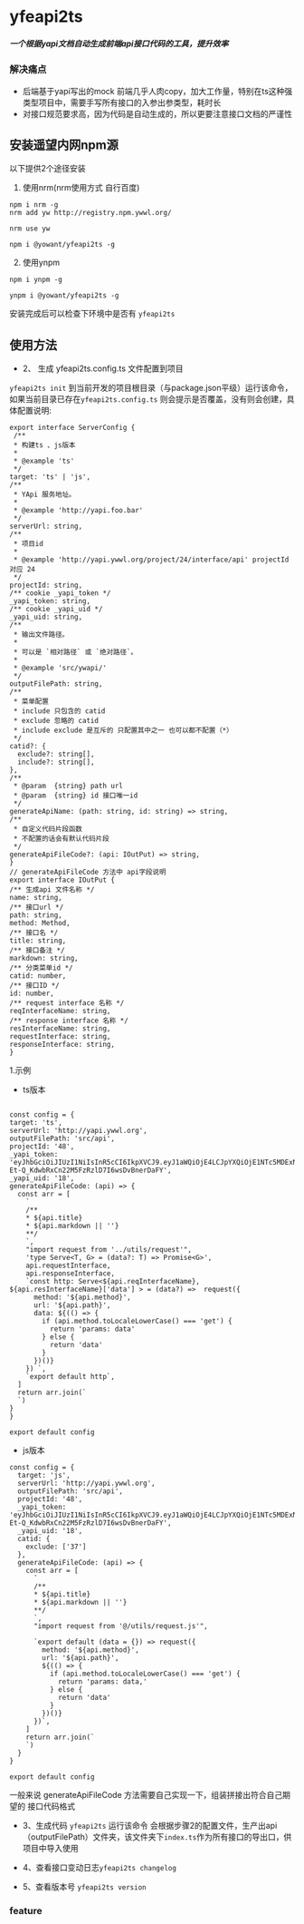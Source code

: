 # yfeapi2ts

##### 一个根据yapi文档自动生成前端api接口代码的工具，提升效率

### 解决痛点
  * 后端基于yapi写出的mock 前端几乎人肉copy，加大工作量，特别在ts这种强类型项目中，需要手写所有接口的入参出参类型，耗时长
  * 对接口规范要求高，因为代码是自动生成的，所以更要注意接口文档的严谨性


## 安装遥望内网npm源

以下提供2个途径安装
1. 使用nrm(nrm使用方式 自行百度)
```
npm i nrm -g
nrm add yw http://registry.npm.ywwl.org/

nrm use yw

npm i @yowant/yfeapi2ts -g

```

2. 使用ynpm

```
npm i ynpm -g

ynpm i @yowant/yfeapi2ts -g
```


安装完成后可以检查下环境中是否有 `yfeapi2ts`


## 使用方法

 - 2、 生成 yfeapi2ts.config.ts 文件配置到项目

  `yfeapi2ts init`
  到当前开发的项目根目录（与package.json平级）运行该命令，如果当前目录已存在`yfeapi2ts.config.ts` 则会提示是否覆盖，没有则会创建，具体配置说明:
  ```
  export interface ServerConfig {
   /**
   * 构建ts 、js版本
   *
   * @example 'ts'
   */
  target: 'ts' | 'js',
  /**
   * YApi 服务地址。
   *
   * @example 'http://yapi.foo.bar'
   */
  serverUrl: string,
  /**
   * 项目id
   *
   * @example 'http://yapi.ywwl.org/project/24/interface/api' projectId 对应 24
   */
  projectId: string,
  /** cookie _yapi_token */
  _yapi_token: string,
  /** cookie _yapi_uid */
  _yapi_uid: string,
  /**
   * 输出文件路径。
   *
   * 可以是 `相对路径` 或 `绝对路径`。
   *
   * @example 'src/ywapi/'
   */
  outputFilePath: string,
  /**
   * 菜单配置
   * include 只包含的 catid
   * exclude 忽略的 catid
   * include exclude 是互斥的 只配置其中之一 也可以都不配置（*）
   */
  catid?: {
    exclude?: string[],
    include?: string[],
  },
  /**
   * @param  {string} path url
   * @param  {string} id 接口唯一id
   */
  generateApiName: (path: string, id: string) => string,
  /**
   * 自定义代码片段函数
   * 不配置的话会有默认代码片段
   */
  generateApiFileCode?: (api: IOutPut) => string,
}
// generateApiFileCode 方法中 api字段说明
export interface IOutPut {
  /** 生成api 文件名称 */
  name: string,
  /** 接口url */
  path: string,
  method: Method,
  /** 接口名 */
  title: string,
  /** 接口备注 */
  markdown: string,
  /** 分类菜单id */
  catid: number,
  /** 接口ID */
  id: number,
  /** request interface 名称 */
  reqInterfaceName: string,
  /** response interface 名称 */
  resInterfaceName: string,
  requestInterface: string,
  responseInterface: string,
}

  ```

  1.示例
   * ts版本
  ```

const config = {
  target: 'ts',
  serverUrl: 'http://yapi.ywwl.org',
  outputFilePath: 'src/api',
  projectId: '48',
  _yapi_token: 'eyJhbGciOiJIUzI1NiIsInR5cCI6IkpXVCJ9.eyJ1aWQiOjE4LCJpYXQiOjE1NTc5MDExNjksImV4cCI6MTU1ODUwNTk2OX0.LiVK-Et-Q_KdwbRxCn22M5FzRzlD7I6wsDvBnerDaFY',
  _yapi_uid: '18',
  generateApiFileCode: (api) => {
    const arr = [
      `
      /**
      * ${api.title}
      * ${api.markdown || ''}
      **/
      `,
      "import request from '../utils/request'",
      'type Serve<T, G> = (data?: T) => Promise<G>',
      api.requestInterface,
      api.responseInterface,
      `const http: Serve<${api.reqInterfaceName}, ${api.resInterfaceName}['data'] > = (data?) =>  request({
        method: '${api.method}',
        url: '${api.path}',
        data: ${(() => {
          if (api.method.toLocaleLowerCase() === 'get') {
            return 'params: data'
          } else {
            return 'data'
          }
        })()}
      }) `,
      `export default http`,
    ]
    return arr.join(`
    `)
  }
}

export default config

  ```

  * js版本
```
const config = {
  target: 'js',
  serverUrl: 'http://yapi.ywwl.org',
  outputFilePath: 'src/api',
  projectId: '48',
  _yapi_token: 'eyJhbGciOiJIUzI1NiIsInR5cCI6IkpXVCJ9.eyJ1aWQiOjE4LCJpYXQiOjE1NTc5MDExNjksImV4cCI6MTU1ODUwNTk2OX0.LiVK-Et-Q_KdwbRxCn22M5FzRzlD7I6wsDvBnerDaFY',
  _yapi_uid: '18',
  catid: {
    exclude: ['37']
  },
  generateApiFileCode: (api) => {
    const arr = [
      `
      /**
      * ${api.title}
      * ${api.markdown || ''}
      **/
      `,
      "import request from '@/utils/request.js'",

      `export default (data = {}) => request({
        method: '${api.method}',
        url: '${api.path}',
        ${(() => {
          if (api.method.toLocaleLowerCase() === 'get') {
            return 'params: data,'
          } else {
            return 'data'
          }
        })()}
      })`,
    ]
    return arr.join(`
    `)
  }
}

export default config
```

  一般来说 generateApiFileCode 方法需要自己实现一下，组装拼接出符合自己期望的 接口代码格式

 - 3、生成代码
  `yfeapi2ts`
  运行该命令 会根据步骤2的配置文件，生产出api（outputFilePath）文件夹，该文件夹下`index.ts`作为所有接口的导出口，供项目中导入使用

 - 4、查看接口变动日志`yfeapi2ts changelog`

 - 5、查看版本号 `yfeapi2ts version`

### feature
